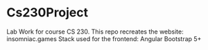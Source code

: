 # Cs230Project

Lab Work for course CS 230.
This repo recreates the website: insomniac.games
Stack used for the frontend:
Angular
Bootstrap 5+